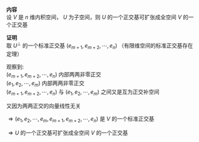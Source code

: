 **内容**  
设 $V$ 是 $n$ 维内积空间， $U$ 为子空间，则 $U$ 的一个正交基可扩张成全空间 $V$ 的一个正交基  
  
**证明**  
取 $U^{\perp}$ 的一个标准正交基 $(e_{m+1},e_{m+2},\cdots,e_n)$ （有限维空间的标准正交基存在定理）  
  
观察到:  
 $(e_{m+1},e_{m+2},\cdots,e_n)$ 内部两两非零正交  
 $(e_1,e_2,\cdots,e_m)$ 内部两两非零正交  
 $(e_{m+1},e_{m+2},\cdots,e_n)$ 与 $(e_1,e_2,\cdots,e_m)$ 之间又是互为正交补空间  
  
又因为两两正交的向量线性无关  
  
 $\Rightarrow(e_1,e_2,\cdots,e_m,e_{m+1},e_{m+2},\cdots,e_n)$ 是 $V$ 的一个标准正交基  
  
 $\Rightarrow U$ 的一个正交基可扩张成全空间 $V$ 的一个正交基  
